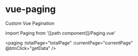 # vue-paging
Custom Vue Pagination


import Paging from '[[path component]]/Paging.vue'

<paging 
    :totalPage="totalPage"
    :currentPage="currentPage"
    @btnClick="getData" />
